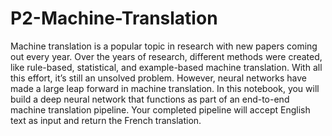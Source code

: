 # P2-Machine-Translation
Machine translation is a popular topic in research with new papers coming out every year. Over the years of research, different methods were created, like rule-based, statistical, and example-based machine translation. With all this effort, it’s still an unsolved problem. However, neural networks have made a large leap forward in machine translation.  In this notebook, you will build a deep neural network that functions as part of an end-to-end machine translation pipeline. Your completed pipeline will accept English text as input and return the French translation.
